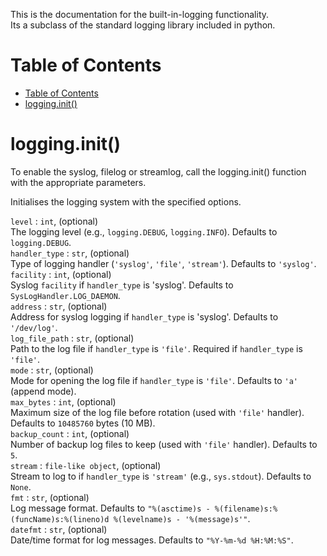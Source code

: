 This is the documentation for the built-in-logging functionality. <br />
Its a subclass of the standard logging library included in python. <br />

# Table of Contents
- [Table of Contents](#table-of-contents)
- [logging.init()](#logginginit)

# logging.init()
To enable the syslog, filelog or streamlog, call the logging.init() function with the appropriate parameters. <br />

Initialises the logging system with the specified options.

`level` : `int`, (optional) <br />
The logging level (e.g., `logging.DEBUG`, `logging.INFO`). Defaults to `logging.DEBUG`. <br />
`handler_type` : `str`, (optional) <br />
Type of logging handler (`'syslog'`, `'file'`, `'stream'`). Defaults to `'syslog'`. <br />
`facility` : `int`, (optional) <br />
Syslog `facility` if `handler_type` is 'syslog'. Defaults to `SysLogHandler.LOG_DAEMON`. <br />
`address` : `str`, (optional) <br />
Address for syslog logging if `handler_type` is 'syslog'. Defaults to `'/dev/log'`. <br />
`log_file_path` : `str`, (optional) <br />
Path to the log file if `handler_type` is `'file'`. Required if `handler_type` is `'file'`. <br />
`mode` : `str`, (optional) <br />
Mode for opening the log file if `handler_type` is `'file'`. Defaults to `'a'` (append mode). <br />
`max_bytes` : `int`, (optional) <br />
Maximum size of the log file before rotation (used with `'file'` handler). Defaults to `10485760` bytes (10 MB). <br />
`backup_count` : `int`, (optional) <br />
Number of backup log files to keep (used with `'file'` handler). Defaults to `5`. <br />
`stream` : `file-like object`, (optional) <br />
Stream to log to if `handler_type` is `'stream'` (e.g., `sys.stdout`). Defaults to `None`. <br />
`fmt` : `str`, (optional) <br />
Log message format. Defaults to `"%(asctime)s - %(filename)s:%(funcName)s:%(lineno)d %(levelname)s - '%(message)s'"`. <br />
`datefmt` : `str`, (optional) <br />
Date/time format for log messages. Defaults to `"%Y-%m-%d %H:%M:%S"`. <br />